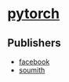 # [pytorch](https://pypi.org/project/pytorch)



## Publishers
- [facebook](https://pypi.org/user/facebook)
- [soumith](https://pypi.org/user/soumith)

